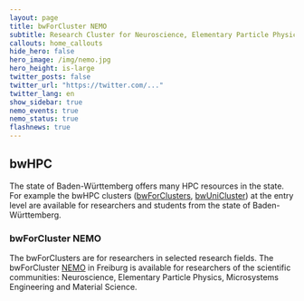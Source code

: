 ```yaml
---
layout: page
title: bwForCluster NEMO
subtitle: Research Cluster for Neuroscience, Elementary Particle Physics, Microsystems Engineering and Materials Science (NEMO)
callouts: home_callouts
hide_hero: false
hero_image: /img/nemo.jpg
hero_height: is-large
twitter_posts: false
twitter_url: "https://twitter.com/..."
twitter_lang: en
show_sidebar: true
nemo_events: true
nemo_status: true
flashnews: true
---
```


## bwHPC

The state of Baden-Württemberg offers many HPC resources in the state.
For example the bwHPC clusters ([bwForClusters](/bwhpc/), [bwUniCluster](/bwunicluster/)) at the entry level
are available for researchers and students from the state of Baden-Württemberg.

### bwForCluster NEMO

The bwForClusters are for researchers in selected research fields.
The bwForCluster [NEMO](/nemo/) in Freiburg is available for researchers of the scientific communities:
Neuroscience, Elementary Particle Physics, Microsystems Engineering and Material Science.
